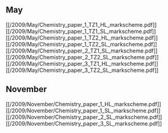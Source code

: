 
## May
[[/2009/May/Chemistry_paper_1_TZ1_HL_markscheme.pdf]]
[[/2009/May/Chemistry_paper_1_TZ1_SL_markscheme.pdf]]
[[/2009/May/Chemistry_paper_1_TZ2_HL_markscheme.pdf]]
[[/2009/May/Chemistry_paper_1_TZ2_SL_markscheme.pdf]]
[[/2009/May/Chemistry_paper_2_TZ1_SL_markscheme.pdf]]
[[/2009/May/Chemistry_paper_2_TZ2_SL_markscheme.pdf]]
[[/2009/May/Chemistry_paper_3_TZ1_HL_markscheme.pdf]]
[[/2009/May/Chemistry_paper_3_TZ2_SL_markscheme.pdf]]

## November
[[/2009/November/Chemistry_paper_1_HL_markscheme.pdf]]
[[/2009/November/Chemistry_paper_1_SL_markscheme.pdf]]
[[/2009/November/Chemistry_paper_2_SL_markscheme.pdf]]
[[/2009/November/Chemistry_paper_3_SL_markscheme.pdf]]
